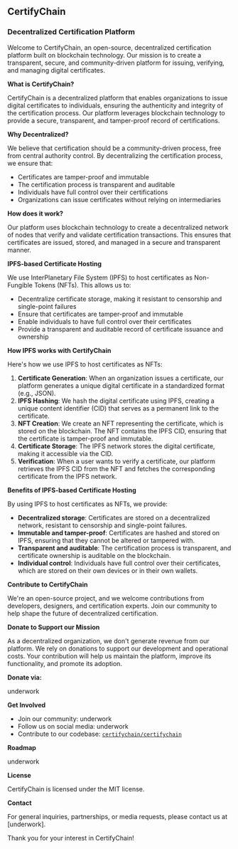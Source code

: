## CertifyChain

### Decentralized Certification Platform

Welcome to CertifyChain, an open-source, decentralized certification platform built on blockchain technology. Our mission is to create a transparent, secure, and community-driven platform for issuing, verifying, and managing digital certificates.

**What is CertifyChain?**

CertifyChain is a decentralized platform that enables organizations to issue digital certificates to individuals, ensuring the authenticity and integrity of the certification process. Our platform leverages blockchain technology to provide a secure, transparent, and tamper-proof record of certifications.

**Why Decentralized?**

We believe that certification should be a community-driven process, free from central authority control. By decentralizing the certification process, we ensure that:

* Certificates are tamper-proof and immutable
* The certification process is transparent and auditable
* Individuals have full control over their certifications
* Organizations can issue certificates without relying on intermediaries

**How does it work?**

Our platform uses blockchain technology to create a decentralized network of nodes that verify and validate certification transactions. This ensures that certificates are issued, stored, and managed in a secure and transparent manner.

**IPFS-based Certificate Hosting**

We use InterPlanetary File System (IPFS) to host certificates as Non-Fungible Tokens (NFTs). This allows us to:

* Decentralize certificate storage, making it resistant to censorship and single-point failures
* Ensure that certificates are tamper-proof and immutable
* Enable individuals to have full control over their certificates
* Provide a transparent and auditable record of certificate issuance and ownership

**How IPFS works with CertifyChain**

Here's how we use IPFS to host certificates as NFTs:

1. **Certificate Generation**: When an organization issues a certificate, our platform generates a unique digital certificate in a standardized format (e.g., JSON).
2. **IPFS Hashing**: We hash the digital certificate using IPFS, creating a unique content identifier (CID) that serves as a permanent link to the certificate.
3. **NFT Creation**: We create an NFT representing the certificate, which is stored on the blockchain. The NFT contains the IPFS CID, ensuring that the certificate is tamper-proof and immutable.
4. **Certificate Storage**: The IPFS network stores the digital certificate, making it accessible via the CID.
5. **Verification**: When a user wants to verify a certificate, our platform retrieves the IPFS CID from the NFT and fetches the corresponding certificate from the IPFS network.

**Benefits of IPFS-based Certificate Hosting**

By using IPFS to host certificates as NFTs, we provide:

* **Decentralized storage**: Certificates are stored on a decentralized network, resistant to censorship and single-point failures.
* **Immutable and tamper-proof**: Certificates are hashed and stored on IPFS, ensuring that they cannot be altered or tampered with.
* **Transparent and auditable**: The certification process is transparent, and certificate ownership is auditable on the blockchain.
* **Individual control**: Individuals have full control over their certificates, which are stored on their own devices or in their own wallets.

**Contribute to CertifyChain**

We're an open-source project, and we welcome contributions from developers, designers, and certification experts. Join our community to help shape the future of decentralized certification.

**Donate to Support our Mission**

As a decentralized organization, we don't generate revenue from our platform. We rely on donations to support our development and operational costs. Your contribution will help us maintain the platform, improve its functionality, and promote its adoption.

**Donate via:**

underwork

**Get Involved**

* Join our community: underwork
* Follow us on social media: underwork
* Contribute to our codebase: [`certifychain/certifychain`](https://github.com/certifychain/certifychain)

**Roadmap**

underwork

**License**

CertifyChain is licensed under the MIT license.

**Contact**

For general inquiries, partnerships, or media requests, please contact us at [underwork].

Thank you for your interest in CertifyChain!
